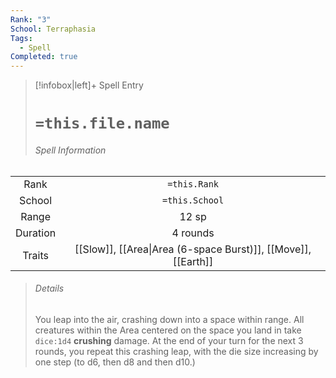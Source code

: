 ```yaml
---
Rank: "3"
School: Terraphasia
Tags:
  - Spell
Completed: true
---
```

> [!infobox|left]+ Spell Entry
> # `=this.file.name`
> ###### Spell Information
|          |                                                               |
|:--------:|:-------------------------------------------------------------:|
|   Rank   |                         `=this.Rank`                          |
|  School  |                        `=this.School`                         |
|  Range   |                             12 sp                             |
| Duration |                           4 rounds                            |
|  Traits  | [[Slow]], [[Area\|Area (6-space Burst)]], [[Move]], [[Earth]] |
> ###### *Details*
> You leap into the air, crashing down into a space within range. All creatures within the Area centered on the space you land in take `dice:1d4` **crushing** damage. At the end of your turn for the next 3 rounds, you repeat this crashing leap, with the die size increasing by one step (to d6, then d8 and then d10.)